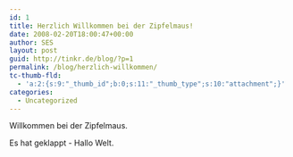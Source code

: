 ```yaml
---
id: 1
title: Herzlich Willkommen bei der Zipfelmaus!
date: 2008-02-20T18:00:47+00:00
author: SES
layout: post
guid: http://tinkr.de/blog/?p=1
permalink: /blog/herzlich-willkommen/
tc-thumb-fld:
  - 'a:2:{s:9:"_thumb_id";b:0;s:11:"_thumb_type";s:10:"attachment";}'
categories:
  - Uncategorized
---
```

Willkommen bei der Zipfelmaus.

Es hat geklappt - Hallo Welt.
